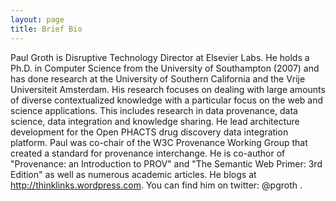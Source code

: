 ```yaml
---
layout: page
title: Brief Bio
---
```


Paul Groth is Disruptive Technology Director at Elsevier Labs. He holds a Ph.D. in Computer Science from the University of Southampton (2007) and has done research at the University of Southern California and the Vrije Universiteit Amsterdam. His research focuses on dealing with large amounts of diverse contextualized knowledge with a particular focus on the web and science applications. This includes research in data provenance, data science, data integration and knowledge sharing. He lead architecture development for the Open PHACTS drug discovery data integration platform. Paul was co-chair of the W3C Provenance Working Group that created a standard for provenance interchange. He is co-author of "Provenance: an Introduction to PROV" and "The Semantic Web Primer: 3rd Edition" as well as numerous academic articles. He blogs at http://thinklinks.wordpress.com. You can find him on twitter: @pgroth .
